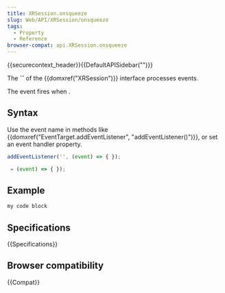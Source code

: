 ```yaml
---
title: XRSession.onsqueeze
slug: Web/API/XRSession/onsqueeze
tags:
  - Property
  - Reference
browser-compat: api.XRSession.onsqueeze
---
```

{{securecontext_header}}{{DefaultAPISidebar("")}}

The **``** of the {{domxref("XRSession")}} interface processes  events.

The  event fires when .

## Syntax

Use the event name in methods like {{domxref("EventTarget.addEventListener", "addEventListener()")}}, or set an event handler property.

```js
addEventListener('', (event) => { });

 = (event) => { });
```

## Example

```js
my code block
```

## Specifications

{{Specifications}}

## Browser compatibility

{{Compat}}

